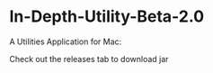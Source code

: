 # In-Depth-Utility-Beta-2.0
A Utilities Application for Mac:

Check out the releases tab to download jar
